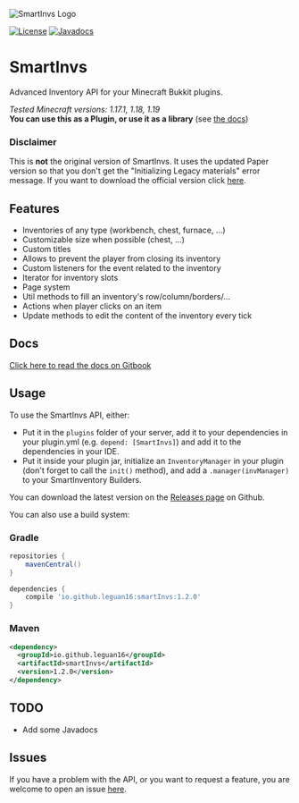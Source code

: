 ![SmartInvs Logo](http://minuskube.fr/img/smart-invs/smart_invs.png)

[![License](https://img.shields.io/github/license/minuskube/smartinvs.svg?style=flat-square)](https://github.com/MinusKube/SmartInvs/blob/master/LICENSE.md)
[![Javadocs](https://img.shields.io/maven-central/v/io.github.leguan16/smartInvs.svg?label=javadoc&style=flat-square)](https://javadoc.io/doc/io.github.leguan16/smartInvs/latest/)

# SmartInvs
Advanced Inventory API for your Minecraft Bukkit plugins.

*Tested Minecraft versions: 1.17.1, 1.18, 1.19*  
**You can use this as a Plugin, or use it as a library** (see [the docs](https://minuskube.gitbook.io/smartinvs/))

### Disclaimer
This is **not** the original version of SmartInvs. 
It uses the updated Paper version so that you don't get the "Initializing Legacy materials" error message.
If you want to download the official version click [here](https://github.com/minuskube/smartinvs/).
## Features
* Inventories of any type (workbench, chest, furnace, ...)
* Customizable size when possible (chest, ...)
* Custom titles
* Allows to prevent the player from closing its inventory
* Custom listeners for the event related to the inventory
* Iterator for inventory slots
* Page system
* Util methods to fill an inventory's row/column/borders/...
* Actions when player clicks on an item
* Update methods to edit the content of the inventory every tick

## Docs
[Click here to read the docs on Gitbook](https://minuskube.gitbook.io/smartinvs/)

## Usage
To use the SmartInvs API, either:
- Put it in the `plugins` folder of your server, add it to your dependencies in your plugin.yml (e.g. `depend: [SmartInvs]`) and add it to the dependencies in your IDE.
- Put it inside your plugin jar, initialize an `InventoryManager` in your plugin (don't forget to call the `init()` method), and add a `.manager(invManager)` to your SmartInventory Builders.

You can download the latest version on the [Releases page](https://github.com/Leguan16/SmartInvs/releases/) on Github.

You can also use a build system:
### Gradle
```gradle
repositories {
    mavenCentral()
}

dependencies {
    compile 'io.github.leguan16:smartInvs:1.2.0'
}
```

### Maven
```xml
<dependency>
  <groupId>io.github.leguan16</groupId>
  <artifactId>smartInvs</artifactId>
  <version>1.2.0</version>
</dependency>
```

## TODO
* Add some Javadocs

## Issues
If you have a problem with the API, or you want to request a feature, you are welcome to open an issue [here](https://github.com/leguan16/SmartInvs/issues).

